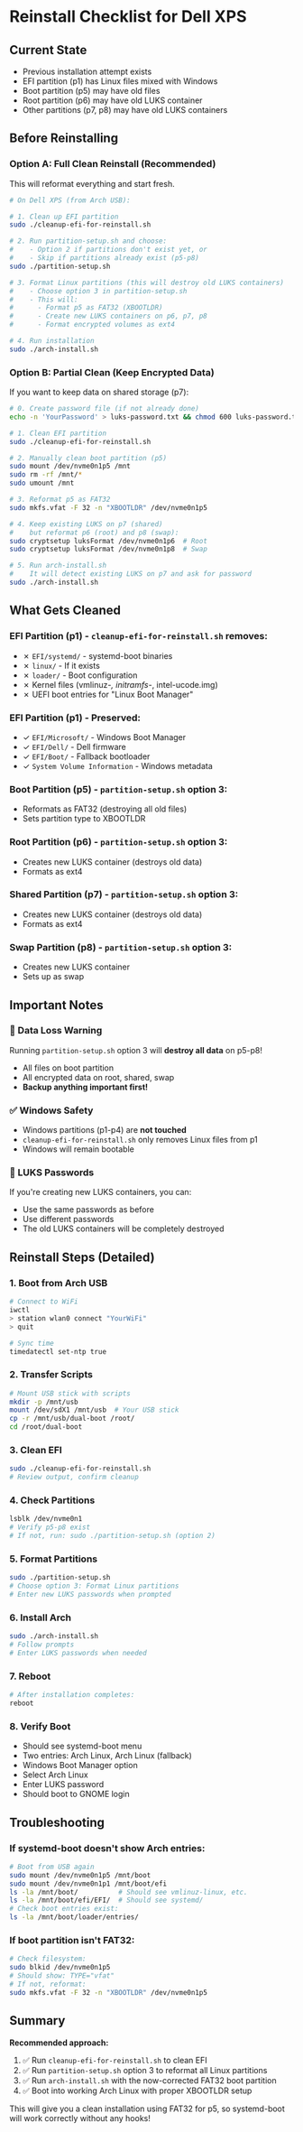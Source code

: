 # Reinstall Checklist for Dell XPS

## Current State
- Previous installation attempt exists
- EFI partition (p1) has Linux files mixed with Windows
- Boot partition (p5) may have old files
- Root partition (p6) may have old LUKS container
- Other partitions (p7, p8) may have old LUKS containers

## Before Reinstalling

### Option A: Full Clean Reinstall (Recommended)
This will reformat everything and start fresh.

```bash
# On Dell XPS (from Arch USB):

# 1. Clean up EFI partition
sudo ./cleanup-efi-for-reinstall.sh

# 2. Run partition-setup.sh and choose:
#    - Option 2 if partitions don't exist yet, or
#    - Skip if partitions already exist (p5-p8)
sudo ./partition-setup.sh

# 3. Format Linux partitions (this will destroy old LUKS containers)
#    - Choose option 3 in partition-setup.sh
#    - This will:
#      - Format p5 as FAT32 (XBOOTLDR)
#      - Create new LUKS containers on p6, p7, p8
#      - Format encrypted volumes as ext4

# 4. Run installation
sudo ./arch-install.sh
```

### Option B: Partial Clean (Keep Encrypted Data)
If you want to keep data on shared storage (p7):

```bash
# 0. Create password file (if not already done)
echo -n 'YourPassword' > luks-password.txt && chmod 600 luks-password.txt

# 1. Clean EFI partition
sudo ./cleanup-efi-for-reinstall.sh

# 2. Manually clean boot partition (p5)
sudo mount /dev/nvme0n1p5 /mnt
sudo rm -rf /mnt/*
sudo umount /mnt

# 3. Reformat p5 as FAT32
sudo mkfs.vfat -F 32 -n "XBOOTLDR" /dev/nvme0n1p5

# 4. Keep existing LUKS on p7 (shared)
#    but reformat p6 (root) and p8 (swap):
sudo cryptsetup luksFormat /dev/nvme0n1p6  # Root
sudo cryptsetup luksFormat /dev/nvme0n1p8  # Swap

# 5. Run arch-install.sh
#    It will detect existing LUKS on p7 and ask for password
sudo ./arch-install.sh
```

## What Gets Cleaned

### EFI Partition (p1) - `cleanup-efi-for-reinstall.sh` removes:
- ✗ `EFI/systemd/` - systemd-boot binaries
- ✗ `linux/` - If it exists
- ✗ `loader/` - Boot configuration
- ✗ Kernel files (vmlinuz-*, initramfs-*, intel-ucode.img)
- ✗ UEFI boot entries for "Linux Boot Manager"

### EFI Partition (p1) - Preserved:
- ✓ `EFI/Microsoft/` - Windows Boot Manager
- ✓ `EFI/Dell/` - Dell firmware
- ✓ `EFI/Boot/` - Fallback bootloader
- ✓ `System Volume Information` - Windows metadata

### Boot Partition (p5) - `partition-setup.sh` option 3:
- Reformats as FAT32 (destroying all old files)
- Sets partition type to XBOOTLDR

### Root Partition (p6) - `partition-setup.sh` option 3:
- Creates new LUKS container (destroys old data)
- Formats as ext4

### Shared Partition (p7) - `partition-setup.sh` option 3:
- Creates new LUKS container (destroys old data)
- Formats as ext4

### Swap Partition (p8) - `partition-setup.sh` option 3:
- Creates new LUKS container
- Sets up as swap

## Important Notes

### 🔴 Data Loss Warning
Running `partition-setup.sh` option 3 will **destroy all data** on p5-p8!
- All files on boot partition
- All encrypted data on root, shared, swap
- **Backup anything important first!**

### ✅ Windows Safety
- Windows partitions (p1-p4) are **not touched**
- `cleanup-efi-for-reinstall.sh` only removes Linux files from p1
- Windows will remain bootable

### 🔑 LUKS Passwords
If you're creating new LUKS containers, you can:
- Use the same passwords as before
- Use different passwords
- The old LUKS containers will be completely destroyed

## Reinstall Steps (Detailed)

### 1. Boot from Arch USB
```bash
# Connect to WiFi
iwctl
> station wlan0 connect "YourWiFi"
> quit

# Sync time
timedatectl set-ntp true
```

### 2. Transfer Scripts
```bash
# Mount USB stick with scripts
mkdir -p /mnt/usb
mount /dev/sdX1 /mnt/usb  # Your USB stick
cp -r /mnt/usb/dual-boot /root/
cd /root/dual-boot
```

### 3. Clean EFI
```bash
sudo ./cleanup-efi-for-reinstall.sh
# Review output, confirm cleanup
```

### 4. Check Partitions
```bash
lsblk /dev/nvme0n1
# Verify p5-p8 exist
# If not, run: sudo ./partition-setup.sh (option 2)
```

### 5. Format Partitions
```bash
sudo ./partition-setup.sh
# Choose option 3: Format Linux partitions
# Enter new LUKS passwords when prompted
```

### 6. Install Arch
```bash
sudo ./arch-install.sh
# Follow prompts
# Enter LUKS passwords when needed
```

### 7. Reboot
```bash
# After installation completes:
reboot
```

### 8. Verify Boot
- Should see systemd-boot menu
- Two entries: Arch Linux, Arch Linux (fallback)
- Windows Boot Manager option
- Select Arch Linux
- Enter LUKS password
- Should boot to GNOME login

## Troubleshooting

### If systemd-boot doesn't show Arch entries:
```bash
# Boot from USB again
sudo mount /dev/nvme0n1p5 /mnt/boot
sudo mount /dev/nvme0n1p1 /mnt/boot/efi
ls -la /mnt/boot/          # Should see vmlinuz-linux, etc.
ls -la /mnt/boot/efi/EFI/  # Should see systemd/
# Check boot entries exist:
ls -la /mnt/boot/loader/entries/
```

### If boot partition isn't FAT32:
```bash
# Check filesystem:
sudo blkid /dev/nvme0n1p5
# Should show: TYPE="vfat"
# If not, reformat:
sudo mkfs.vfat -F 32 -n "XBOOTLDR" /dev/nvme0n1p5
```

## Summary

**Recommended approach:**
1. ✅ Run `cleanup-efi-for-reinstall.sh` to clean EFI
2. ✅ Run `partition-setup.sh` option 3 to reformat all Linux partitions
3. ✅ Run `arch-install.sh` with the now-corrected FAT32 boot partition
4. ✅ Boot into working Arch Linux with proper XBOOTLDR setup

This will give you a clean installation using FAT32 for p5, so systemd-boot will work correctly without any hooks!

